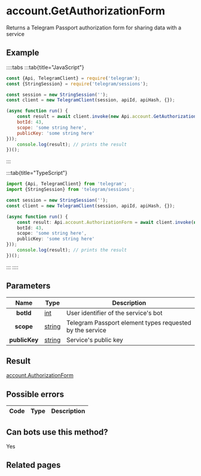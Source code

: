 # account.GetAuthorizationForm

Returns a Telegram Passport authorization form for sharing data with a service



## Example

::::tabs
:::tab{title="JavaScript"}
```js
const {Api, TelegramClient} = require('telegram');
const {StringSession} = require('telegram/sessions');

const session = new StringSession('');
const client = new TelegramClient(session, apiId, apiHash, {});

(async function run() {
    const result = await client.invoke(new Api.account.GetAuthorizationForm({
    botId: 43,
    scope: 'some string here',
    publicKey: 'some string here'
}));
    console.log(result); // prints the result
})();
```
:::

:::tab{title="TypeScript"}
```ts
import {Api, TelegramClient} from 'telegram';
import {StringSession} from 'telegram/sessions';

const session = new StringSession('');
const client = new TelegramClient(session, apiId, apiHash, {});

(async function run() {
    const result: Api.account.AuthorizationForm = await client.invoke(new Api.account.GetAuthorizationForm({
    botId: 43,
    scope: 'some string here',
    publicKey: 'some string here'
}));
    console.log(result); // prints the result
})();
```
:::
::::



## Parameters

| Name | Type | Description |
| :--: | ---- | ----------- |
| **botId** | [int](https://core.telegram.org/type/int) | User identifier of the service's bot 
| **scope** | [string](https://core.telegram.org/type/string) | Telegram Passport element types requested by the service 
| **publicKey** | [string](https://core.telegram.org/type/string) | Service's public key 


## Result

[account.AuthorizationForm](https://core.telegram.org/type/account.AuthorizationForm)



## Possible errors

| Code | Type | Description |
| :--: | ---- | ----------- |


## Can bots use this method?

Yes

## Related pages


